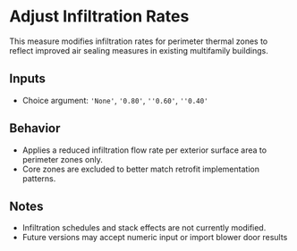 # Adjust Infiltration Rates

This measure modifies infiltration rates for perimeter thermal zones to reflect improved air sealing measures in existing multifamily buildings.

## Inputs
- Choice argument: `'None'`, `'0.80'`, `''0.60'`, `''0.40'`

## Behavior
- Applies a reduced infiltration flow rate per exterior surface area to perimeter zones only.
- Core zones are excluded to better match retrofit implementation patterns.

## Notes
- Infiltration schedules and stack effects are not currently modified.
- Future versions may accept numeric input or import blower door results
